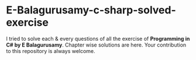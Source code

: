 # E-Balagurusamy-c-sharp-solved-exercise
I tried to solve each &amp; every questions of all the exercise of **Programming in C# by E Balagurusamy**.  Chapter wise solutions are here. Your contribution to this repository is always welcome.
